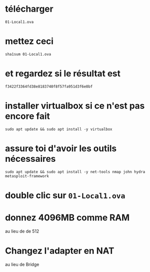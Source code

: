 # télécharger
```01-Local1.ova```

# mettez ceci 
```sha1sum 01-Local1.ova```

# et regardez si le résultat est
```f3422f3364fd38e8183740f8f57fa951d3f6e0bf```

# installer virtualbox si ce n'est pas encore fait
```sudo apt update && sudo apt install -y virtualbox```

# assure toi d'avoir les outils nécessaires
```sudo apt update && sudo apt install -y net-tools nmap john hydra metasploit-framework```

# double clic sur ```01-Local1.ova```

# donnez 4096MB comme RAM
au lieu de de 512

# Changez l'adapter en NAT
au lieu de Bridge